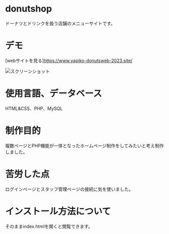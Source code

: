 # donutshop

ドーナツとドリンクを扱う店舗のメニューサイトです。

# デモ
[webサイトを見る]https://www.yapiko-donutsweb-2023.site/

![スクリーンショット](https://user-images.githubusercontent.com/84828867/221393742-be0a3ab4-b8b5-4197-968a-ccfc68fed97d.png)

# 使用言語、データベース
HTML&CSS、PHP、MySQL

# 制作目的
複数ページとPHP機能が一体となったホームページ制作をしてみたいと考え制作しました。

# 苦労した点
ログインページとスタッフ管理ページの接続に気を使いました。

# インストール方法について
そのままindex.htmlを開くと閲覧できます。

